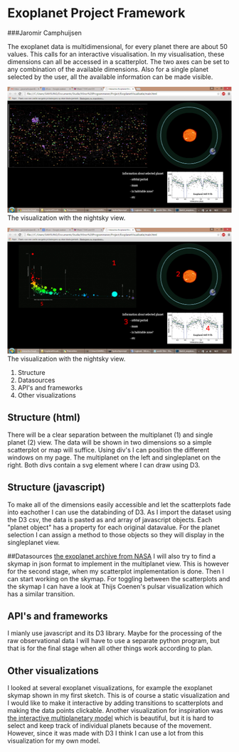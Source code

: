 # Exoplanet Project Framework
###Jaromir Camphuijsen

The exoplanet data is multidimensional, for every planet there are about 50 values. This calls for an interactive visualisation. In my visualisation, these dimensions can all be accessed in a scatterplot. The two axes can be set to any combination of the available dimensions. Also for a single planet selected by the user, all the available information can be made visible. 

![A simple sketch of the visualization](/doc/Sketch_exoplanet_project_1.jpg "Optional title")
The visualization with the nightsky view.

![A simple sketch of the visualization](/doc/Sketch_exoplanet_project_3.jpg "Optional title")
The visualization with the nightsky view.


1. Structure
2. Datasources
3. API's and frameworks
4. Other visualizations



## Structure (html)
There will be a clear separation between the multiplanet (1) and single planet (2) view. The data will be shown in two dimensions so a simple scatterplot or map will suffice. Using div's I can position the different windows on my page. The multiplanet on the left and singleplanet on the right. Both divs contain a svg element where I can draw using D3. 


## Structure (javascript)
To make all of the dimensions easily accessible and let the scatterplots fade into eachother I can use the databinding of D3. As I import the dataset using the D3 csv, the data is pasted as and array of javascript objects. Each "planet object" has a property for each original datavalue. 
For the planet selection I can assign a method to those objects so they will display in the singleplanet view. 
 

##Datasources
[the exoplanet archive from NASA](http://exoplanetarchive.ipac.caltech.edu/)
I will also try to find a skymap in json format to implement in the multiplanet view. This is however for the second stage, when my scatterplot implementation is done. Then I can start working on the skymap. For toggling between the scatterplots and the skymap I can have a look at Thijs Coenen's pulsar visualization which has a similar transition.

## API's and frameworks
I mianly use javascript and its D3 library. Maybe for the processing of the raw observational data I will have to use a separate python program, but that is for the final stage when all other things work according to plan. 

## Other visualizations
I looked at several exoplanet visualizations, for example the exoplanet skymap shown in my first sketch. This is of course a static visualization and I would like to make it interactive by adding transitions to scatterplots and making the data points clickable.
Another visualization for inspiration was [the interactive multiplanetary model](http://nbremer.github.io/exoplanets/) which is beautiful, but it is hard to select and keep track of individual planets because of the movement. However, since it was made with D3 I think I can use a lot from this visualization for my own model.
